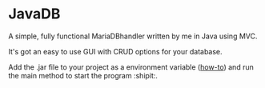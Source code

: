 # JavaDB
A simple, fully functional MariaDBhandler written by me in Java using MVC. 

It's got an easy to use GUI with CRUD options for your database.

Add the .jar file to your project as a environment variable ([how-to](https://mariadb.com/kb/en/installing-mariadb-connectorj/)) and run the main method to start the program :shipit:.
